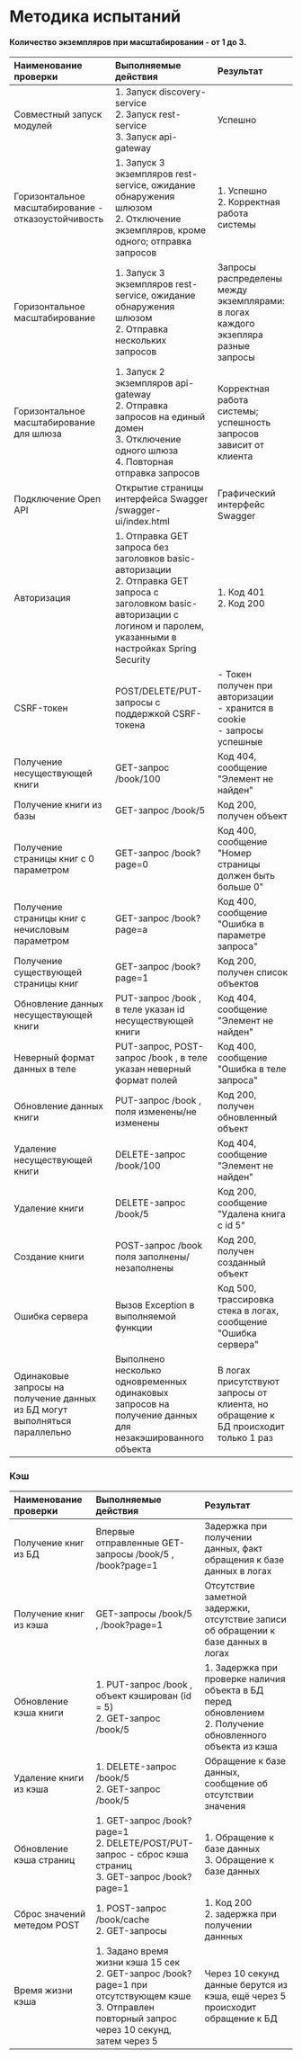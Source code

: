 # Методика испытаний
#### Количество экземпляров при масштабировании - от 1 до 3.
| Наименование проверки                                                      | Выполняемые действия                                                                                                                                                              | Результат                                                                          |
|:---------------------------------------------------------------------------|:----------------------------------------------------------------------------------------------------------------------------------------------------------------------------------|:-----------------------------------------------------------------------------------|
| Совместный запуск модулей                                                  | 1. Запуск discovery-service <br> 2. Запуск rest-service <br> 3. Запуск api-gateway                                                                                                | Успешно                                                                            |
| Горизонтальное масштабирование - отказоустойчивость                        | 1. Запуск 3 экземпляров rest-service, ожидание обнаружения шлюзом <br> 2. Отключение экземпляров, кроме одного; отправка запросов                                                 | 1. Успешно <br> 2. Корректная работа системы                                       |
| Горизонтальное масштабирование                                             | 1. Запуск 3 экземпляров rest-service, ожидание обнаружения шлюзом <br> 2. Отправка нескольких запросов                                                                            | Запросы распределены между экземплярами: в логах каждого экзепляра разные запросы  |
| Горизонтальное масштабирование для шлюза                                   | 1. Запуск 2 экземпляров api-gateway <br> 2. Отправка запросов на единый домен <br> 3. Отключение одного шлюза <br> 4. Повторная отправка запросов                                 | Корректная работа системы; успешность запросов зависит от клиента                  |
| Подключение Open API                                                       | Открытие страницы интерфейса Swagger /swagger-ui/index.html                                                                                                                       | Графический интерфейс Swagger                                                      |
| Авторизация                                                                | 1. Отправка GET запроса без заголовков basic-авторизации <br> 2. Отправка GET запроса с заголовком basic-авторизации с логином и паролем, указанными в настройках Spring Security | 1. Код 401 <br> 2. Код 200                                                         |
| CSRF-токен                                                                 | POST/DELETE/PUT-запросы с поддержкой CSRF-токена                                                                                                                                  | - Токен получен при авторизации <br> - хранится в cookie <br> - запросы успешные   |
| Получение несуществующей книги                                             | GET-запрос /book/100                                                                                                                                                              | Код 404, сообщение "Элемент не найден"                                             |
| Получение книги из базы                                                    | GET-запрос /book/5                                                                                                                                                                | Код 200, получен объект                                                            |
| Получение страницы книг с 0 параметром                                     | GET-запрос /book?page=0                                                                                                                                                           | Код 400, сообщение "Номер страницы должен быть больше 0"                           |
| Получение страницы книг с нечисловым параметром                            | GET-запрос /book?page=a                                                                                                                                                           | Код 400, сообщение "Ошибка в параметре запроса"                                    |
| Получение существующей страницы книг                                       | GET-запрос /book?page=1                                                                                                                                                           | Код 200, получен список объектов                                                   |
| Обновление данных несуществующей книги                                     | PUT-запрос /book , в теле указан id несуществующей книги                                                                                                                          | Код 404, сообщение "Элемент не найден"                                             |
| Неверный формат данных в теле                                              | PUT-запрос, POST-запрос /book , в теле указан неверный формат полей                                                                                                               | Код 400, сообщение "Ошибка в теле запроса"                                         |
| Обновление данных книги                                                    | PUT-запрос /book , поля изменены/не изменены                                                                                                                                      | Код 200, получен обновленный объект                                                |
| Удаление несуществующей книги                                              | DELETE-запрос /book/100                                                                                                                                                           | Код 404, сообщение "Элемент не найден"                                             |
| Удаление книги                                                             | DELETE-запрос /book/5                                                                                                                                                             | Код 200, сообщение "Удалена книга с id 5"                                          |
| Создание книги                                                             | POST-запрос /book поля заполнены/незаполнены                                                                                                                                      | Код 200, получен созданный объект                                                  |                                                                                                                  |                                                          ||                                                 |                                                                                                                  |                                                                                  |
| Ошибка сервера                                                             | Вызов Exception в выполняемой функции                                                                                                                                             | Код 500, трассировка стека в логах, сообщение "Ошибка сервера"                     |
| Одинаковые запросы на получение данных из БД могут выполняться параллельно | Выполнено несколько одновременных одинаковых запросов на получение данных для незакэшированного объекта                                                                           | В логах присутствуют запросы от клиента, но обращение к БД происходит только 1 раз |


### Кэш
| Наименование проверки       | Выполняемые действия                                                                                                                                        | Результат                                                                                                      |
|:----------------------------|:------------------------------------------------------------------------------------------------------------------------------------------------------------|:---------------------------------------------------------------------------------------------------------------|
| Получение книг из БД        | Впервые отправленные GET-запросы /book/5 , /book?page=1                                                                                                     | Задержка при получении данных, факт обращения к базе данных в логах                                            |
| Получение книг из кэша      | GET-запросы /book/5 , /book?page=1                                                                                                                          | Отсутствие заметной задержки, отсутствие записи об обращении к базе данных в логах                             |
| Обновление кэша книги       | 1. PUT-запрос /book , объект кэширован (id = 5) <br> 2. GET-запрос /book/5                                                                                  | 1. Задержка при проверке наличия объекта в БД перед обновлением <br> 2. Получение обновленного объекта из кэша |
| Удаление книги из кэша      | 1. DELETE-запрос /book/5 <br> 2. GET-запрос /book/5                                                                                                         | Обращение к базе данных, сообщение об отсутствии значения                                                      |
| Обновление кэша страниц     | 1. GET-запрос /book?page=1 <br> 2. DELETE/POST/PUT-запрос - сброс кэша страниц <br> 3. GET-запрос /book?page=1                                              | 1. Обращение к базе данных <br> 3. Обращение к базе данных                                                     |
| Сброс значений метедом POST | 1. POST-запрос /book/cache <br/> 2. GET-запросы                                                                                                             | 1. Код 200 <br> 2. задержка при получении даннных                                                              |
| Время жизни кэша            | 1. Задано время жизни кэша 15 сек <br/> 2. GET-запрос /book?page=1 при отсутствующем кэше <br> 3. Отправлен повторный запрос через 10 секунд, затем через 5 | Через 10 секунд данные берутся из кэша, ещё через 5 происходит обращение к БД                                  |